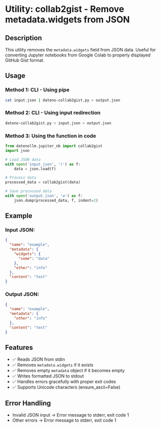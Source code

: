 # Utility: collab2gist - Remove metadata.widgets from JSON

## Description
This utility removes the `metadata.widgets` field from JSON data. Useful for converting Jupyter notebooks from Google Colab to properly displayed GitHub Gist format.

## Usage

### Method 1: CLI - Using pipe
```bash
cat input.json | dateno-collab2gist.py > output.json
```

### Method 2: CLI - Using input redirection
```bash
dateno-collab2gist.py < input.json > output.json
```

### Method 3: Using the function in code
```python
from datenollm.jupiter_nb import collab2gist
import json

# Load JSON data
with open('input.json', 'r') as f:
    data = json.load(f)

# Process data
processed_data = collab2gist(data)

# Save processed data
with open('output.json', 'w') as f:
    json.dump(processed_data, f, indent=2)
```

## Example

### Input JSON:
```json
{
  "name": "example",
  "metadata": {
    "widgets": {
      "some": "data"
    },
    "other": "info"
  },
  "content": "test"
}
```

### Output JSON:
```json
{
  "name": "example",
  "metadata": {
    "other": "info"
  },
  "content": "test"
}
```

## Features
- ✅ Reads JSON from stdin
- ✅ Removes `metadata.widgets` if it exists
- ✅ Removes empty `metadata` object if it becomes empty
- ✅ Writes formatted JSON to stdout
- ✅ Handles errors gracefully with proper exit codes
- ✅ Supports Unicode characters (ensure_ascii=False)

## Error Handling
- Invalid JSON input → Error message to stderr, exit code 1
- Other errors → Error message to stderr, exit code 1
